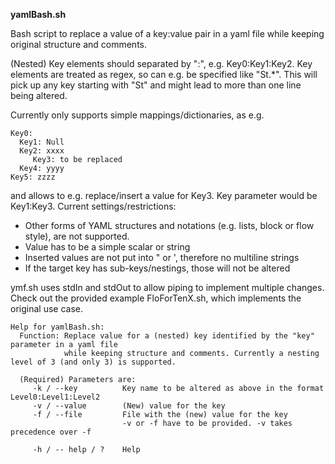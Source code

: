 **yamlBash.sh**

Bash script to replace a value of a key:value pair in a yaml file while 
keeping original structure and comments.

(Nested) Key elements should separated by ":", e.g. Key0:Key1:Key2.
Key elements are treated as regex, so can e.g. be specified like "St.*". This will pick up any
	key starting with "St" and might lead to more than one line being altered. 

Currently only supports simple mappings/dictionaries, as e.g.
	
    Key0:
      Key1: Null
      Key2: xxxx
         Key3: to be replaced
      Key4: yyyy
    Key5: zzzz

and allows to e.g. replace/insert a value for Key3. Key parameter would be Key1:Key3.
Current settings/restrictions:
- Other forms of YAML structures and notations (e.g. lists, block or flow style), are not supported.
- Value has to be a simple scalar or string
- Inserted values are not put into " or ', therefore no multiline strings
- If the target key has sub-keys/nestings, those will not be altered 

ymf.sh uses stdIn and stdOut to allow piping to implement multiple changes. Check out the provided example 
	FloForTenX.sh,
which implements the original use case. 


    Help for yamlBash.sh:
      Function: Replace value for a (nested) key identified by the "key" parameter in a yaml file
                while keeping structure and comments. Currently a nesting level of 3 (and only 3) is supported.
    
      (Required) Parameters are:
         -k / --key          Key name to be altered as above in the format Level0:Level1:Level2
         -v / --value        (New) value for the key
         -f / --file         File with the (new) value for the key
                             -v or -f have to be provided. -v takes precedence over -f
    
         -h / -- help / ?    Help


